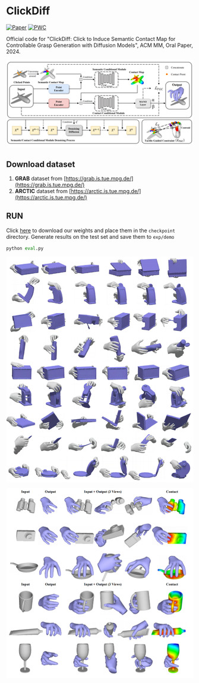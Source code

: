 # ClickDiff
[![Paper](https://img.shields.io/badge/cs.CV-Paper-b31b1b?logo=arxiv&logoColor=red)](https://arxiv.org/abs/2407.19370) [![PWC](https://img.shields.io/endpoint.svg?url=https://paperswithcode.com/badge/clickdiff-click-to-induce-semantic-contact/controllable-grasp-generation-on-grab)](https://paperswithcode.com/sota/controllable-grasp-generation-on-grab?p=clickdiff-click-to-induce-semantic-contact)

Official code for "ClickDiff: Click to Induce Semantic Contact Map for Controllable Grasp Generation with Diffusion Models", ACM MM, Oral Paper, 2024.

![pipeline_00](assets/pipeline_00.png)

## Download dataset

1. **GRAB** dataset from [https://grab.is.tue.mpg.de/](https://grab.is.tue.mpg.de/)
2. **ARCTIC** dataset from [https://arctic.is.tue.mpg.de/](https://arctic.is.tue.mpg.de/)


## RUN

Click [here](https://drive.google.com/drive/folders/1bnJjyJbSrf1978lCh80Zo8gaHdu8K_wp?usp=sharing) to download our weights and place them in the `checkpoint` directory.
Generate results on the test set and save them to `exp/demo`

```python
python eval.py
```

![append1_00](assets/append1_00.png)

![append2_00](assets/append2_00.png)
